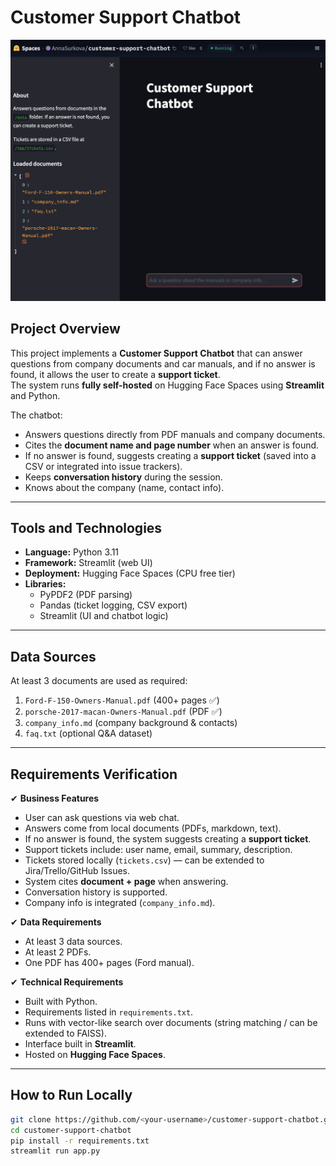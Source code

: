 # Customer Support Chatbot

![Hugging Face Space](screenshot_hf_app.png)

## Project Overview
This project implements a **Customer Support Chatbot** that can answer questions from company documents and car manuals, and if no answer is found, it allows the user to create a **support ticket**.  
The system runs **fully self-hosted** on Hugging Face Spaces using **Streamlit** and Python.  

The chatbot:
- Answers questions directly from PDF manuals and company documents.  
- Cites the **document name and page number** when an answer is found.  
- If no answer is found, suggests creating a **support ticket** (saved into a CSV or integrated into issue trackers).  
- Keeps **conversation history** during the session.  
- Knows about the company (name, contact info).  

---

## Tools and Technologies
- **Language:** Python 3.11  
- **Framework:** Streamlit (web UI)  
- **Deployment:** Hugging Face Spaces (CPU free tier)  
- **Libraries:**  
  - PyPDF2 (PDF parsing)  
  - Pandas (ticket logging, CSV export)  
  - Streamlit (UI and chatbot logic)  

---

## Data Sources
At least 3 documents are used as required:
1. `Ford-F-150-Owners-Manual.pdf` (400+ pages ✅)  
2. `porsche-2017-macan-Owners-Manual.pdf` (PDF ✅)  
3. `company_info.md` (company background & contacts)  
4. `faq.txt` (optional Q&A dataset)  

---

## Requirements Verification

✔ **Business Features**  
- User can ask questions via web chat.  
- Answers come from local documents (PDFs, markdown, text).  
- If no answer is found, the system suggests creating a **support ticket**.  
- Support tickets include: user name, email, summary, description.  
- Tickets stored locally (`tickets.csv`) — can be extended to Jira/Trello/GitHub Issues.  
- System cites **document + page** when answering.  
- Conversation history is supported.  
- Company info is integrated (`company_info.md`).  

✔ **Data Requirements**  
- At least 3 data sources.  
- At least 2 PDFs.  
- One PDF has 400+ pages (Ford manual).  

✔ **Technical Requirements**  
- Built with Python.  
- Requirements listed in `requirements.txt`.  
- Runs with vector-like search over documents (string matching / can be extended to FAISS).  
- Interface built in **Streamlit**.  
- Hosted on **Hugging Face Spaces**.  

---

## How to Run Locally
```bash
git clone https://github.com/<your-username>/customer-support-chatbot.git
cd customer-support-chatbot
pip install -r requirements.txt
streamlit run app.py
